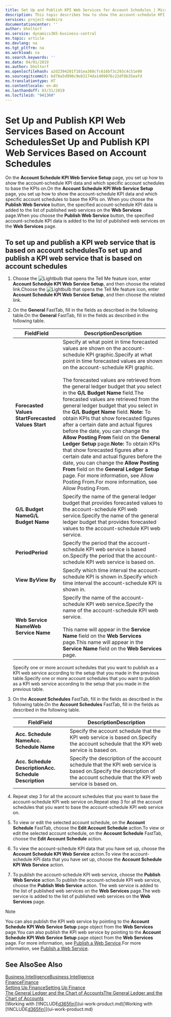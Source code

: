 ```yaml
---
title: Set Up and Publish KPI Web Services for Account Schedules | Microsoft Docs
description: This topic describes how to show the account-schedule KPI data based on specific account schedules.
services: project-madeira
documentationcenter: ''
author: bholtorf
ms.service: dynamics365-business-central
ms.topic: article
ms.devlang: na
ms.tgt_pltfrm: na
ms.workload: na
ms.search.keywords: ''
ms.date: 04/01/2019
ms.author: bholtorf
ms.openlocfilehash: a2d2394201f101ea368cfc616bf3c293c4c51e98
ms.sourcegitcommit: bd78a5d990c9e83174da1409076c22df8b35eafd
ms.translationtype: HT
ms.contentlocale: en-AU
ms.lasthandoff: 03/31/2019
ms.locfileid: "941360"
---
```

# <a name="set-up-and-publish-kpi-web-services-based-on-account-schedules"></a><span data-ttu-id="1542d-103">Set Up and Publish KPI Web Services Based on Account Schedules</span><span class="sxs-lookup"><span data-stu-id="1542d-103">Set Up and Publish KPI Web Services Based on Account Schedules</span></span>
<span data-ttu-id="1542d-104">On the **Account Schedule KPI Web Service Setup** page, you set up how to show the account-schedule KPI data and which specific account schedules to base the KPIs on.</span><span class="sxs-lookup"><span data-stu-id="1542d-104">On the **Account Schedule KPI Web Service Setup** page, you set up how to show the account-schedule KPI data and which specific account schedules to base the KPIs on.</span></span> <span data-ttu-id="1542d-105">When you choose the **Publish Web Service** button, the specified account-schedule KPI data is added to the list of published web services on the **Web Services** page.</span><span class="sxs-lookup"><span data-stu-id="1542d-105">When you choose the **Publish Web Service** button, the specified account-schedule KPI data is added to the list of published web services on the **Web Services** page.</span></span>  

## <a name="to-set-up-and-publish-a-kpi-web-service-that-is-based-on-account-schedules"></a><span data-ttu-id="1542d-106">To set up and publish a KPI web service that is based on account schedules</span><span class="sxs-lookup"><span data-stu-id="1542d-106">To set up and publish a KPI web service that is based on account schedules</span></span>  
1.  <span data-ttu-id="1542d-107">Choose the ![Lightbulb that opens the Tell Me feature](media/ui-search/search_small.png "Tell me what you want to do") icon, enter **Account Schedule KPI Web Service Setup**, and then choose the related link.</span><span class="sxs-lookup"><span data-stu-id="1542d-107">Choose the ![Lightbulb that opens the Tell Me feature](media/ui-search/search_small.png "Tell me what you want to do") icon, enter **Account Schedule KPI Web Service Setup**, and then choose the related link.</span></span>  
2.  <span data-ttu-id="1542d-108">On the **General** FastTab, fill in the fields as described in the following table.</span><span class="sxs-lookup"><span data-stu-id="1542d-108">On the **General** FastTab, fill in the fields as described in the following table.</span></span>  

    |<span data-ttu-id="1542d-109">Field</span><span class="sxs-lookup"><span data-stu-id="1542d-109">Field</span></span>|<span data-ttu-id="1542d-110">Description</span><span class="sxs-lookup"><span data-stu-id="1542d-110">Description</span></span>|  
    |---------------------------------|---------------------------------------|  
    |<span data-ttu-id="1542d-111">**Forecasted Values Start**</span><span class="sxs-lookup"><span data-stu-id="1542d-111">**Forecasted Values Start**</span></span>|<span data-ttu-id="1542d-112">Specify at what point in time forecasted values are shown on the account-schedule KPI graphic.</span><span class="sxs-lookup"><span data-stu-id="1542d-112">Specify at what point in time forecasted values are shown on the account-schedule KPI graphic.</span></span><br /><br /> <span data-ttu-id="1542d-113">The forecasted values are retrieved from the general ledger budget that you select in the **G/L Budget Name** field.</span><span class="sxs-lookup"><span data-stu-id="1542d-113">The forecasted values are retrieved from the general ledger budget that you select in the **G/L Budget Name** field.</span></span> <span data-ttu-id="1542d-114">**Note:**  To obtain KPIs that show forecasted figures after a certain date and actual figures before the date, you can change the **Allow Posting From** field on the **General Ledger Setup** page.</span><span class="sxs-lookup"><span data-stu-id="1542d-114">**Note:**  To obtain KPIs that show forecasted figures after a certain date and actual figures before the date, you can change the **Allow Posting From** field on the **General Ledger Setup** page.</span></span> <span data-ttu-id="1542d-115">For more information, see Allow Posting From.</span><span class="sxs-lookup"><span data-stu-id="1542d-115">For more information, see Allow Posting From.</span></span>|  
    |<span data-ttu-id="1542d-116">**G/L Budget Name**</span><span class="sxs-lookup"><span data-stu-id="1542d-116">**G/L Budget Name**</span></span>|<span data-ttu-id="1542d-117">Specify the name of the general ledger budget that provides forecasted values to the account-schedule KPI web service.</span><span class="sxs-lookup"><span data-stu-id="1542d-117">Specify the name of the general ledger budget that provides forecasted values to the account-schedule KPI web service.</span></span>|  
    |<span data-ttu-id="1542d-118">**Period**</span><span class="sxs-lookup"><span data-stu-id="1542d-118">**Period**</span></span>|<span data-ttu-id="1542d-119">Specify the period that the account-schedule KPI web service is based on.</span><span class="sxs-lookup"><span data-stu-id="1542d-119">Specify the period that the account-schedule KPI web service is based on.</span></span>|  
    |<span data-ttu-id="1542d-120">**View By**</span><span class="sxs-lookup"><span data-stu-id="1542d-120">**View By**</span></span>|<span data-ttu-id="1542d-121">Specify which time interval the account-schedule KPI is shown in.</span><span class="sxs-lookup"><span data-stu-id="1542d-121">Specify which time interval the account-schedule KPI is shown in.</span></span>|  
    |<span data-ttu-id="1542d-122">**Web Service Name**</span><span class="sxs-lookup"><span data-stu-id="1542d-122">**Web Service Name**</span></span>|<span data-ttu-id="1542d-123">Specify the name of the account-schedule KPI web service.</span><span class="sxs-lookup"><span data-stu-id="1542d-123">Specify the name of the account-schedule KPI web service.</span></span><br /><br /> <span data-ttu-id="1542d-124">This name will appear in the **Service Name** field on the **Web Services** page.</span><span class="sxs-lookup"><span data-stu-id="1542d-124">This name will appear in the **Service Name** field on the **Web Services** page.</span></span>|  

    <span data-ttu-id="1542d-125">Specify one or more account schedules that you want to publish as a KPI web service according to the setup that you made in the previous table.</span><span class="sxs-lookup"><span data-stu-id="1542d-125">Specify one or more account schedules that you want to publish as a KPI web service according to the setup that you made in the previous table.</span></span>  

3.  <span data-ttu-id="1542d-126">On the **Account Schedules** FastTab, fill in the fields as described in the following table.</span><span class="sxs-lookup"><span data-stu-id="1542d-126">On the **Account Schedules** FastTab, fill in the fields as described in the following table.</span></span>  

    |<span data-ttu-id="1542d-127">Field</span><span class="sxs-lookup"><span data-stu-id="1542d-127">Field</span></span>|<span data-ttu-id="1542d-128">Description</span><span class="sxs-lookup"><span data-stu-id="1542d-128">Description</span></span>|  
    |---------------------------------|---------------------------------------|  
    |<span data-ttu-id="1542d-129">**Acc. Schedule Name**</span><span class="sxs-lookup"><span data-stu-id="1542d-129">**Acc. Schedule Name**</span></span>|<span data-ttu-id="1542d-130">Specify the account schedule that the KPI web service is based on.</span><span class="sxs-lookup"><span data-stu-id="1542d-130">Specify the account schedule that the KPI web service is based on.</span></span>|  
    |<span data-ttu-id="1542d-131">**Acc. Schedule Description**</span><span class="sxs-lookup"><span data-stu-id="1542d-131">**Acc. Schedule Description**</span></span>|<span data-ttu-id="1542d-132">Specify the description of the account schedule that the KPI web service is based on.</span><span class="sxs-lookup"><span data-stu-id="1542d-132">Specify the description of the account schedule that the KPI web service is based on.</span></span>|  

4.  <span data-ttu-id="1542d-133">Repeat step 3 for all the account schedules that you want to base the account-schedule KPI web service on.</span><span class="sxs-lookup"><span data-stu-id="1542d-133">Repeat step 3 for all the account schedules that you want to base the account-schedule KPI web service on.</span></span>  
5.  <span data-ttu-id="1542d-134">To view or edit the selected account schedule, on the **Account Schedule** FastTab, choose the **Edit Account Schedule** action.</span><span class="sxs-lookup"><span data-stu-id="1542d-134">To view or edit the selected account schedule, on the **Account Schedule** FastTab, choose the **Edit Account Schedule** action.</span></span>  
6.  <span data-ttu-id="1542d-135">To view the account-schedule KPI data that you have set up, choose the **Account Schedule KPI Web Service** action.</span><span class="sxs-lookup"><span data-stu-id="1542d-135">To view the account-schedule KPI data that you have set up, choose the **Account Schedule KPI Web Service** action.</span></span>  
7.  <span data-ttu-id="1542d-136">To publish the account-schedule KPI web service, choose the **Publish Web Service** action.</span><span class="sxs-lookup"><span data-stu-id="1542d-136">To publish the account-schedule KPI web service, choose the **Publish Web Service** action.</span></span> <span data-ttu-id="1542d-137">The web service is added to the list of published web services on the **Web Services** page.</span><span class="sxs-lookup"><span data-stu-id="1542d-137">The web service is added to the list of published web services on the **Web Services** page.</span></span>  

> [!NOTE]  
>  <span data-ttu-id="1542d-138">You can also publish the KPI web service by pointing to the **Account Schedule KPI Web Service Setup** page object from the **Web Services** page.</span><span class="sxs-lookup"><span data-stu-id="1542d-138">You can also publish the KPI web service by pointing to the **Account Schedule KPI Web Service Setup** page object from the **Web Services** page.</span></span> <span data-ttu-id="1542d-139">For more information, see [Publish a Web Service](across-how-publish-web-service.md).</span><span class="sxs-lookup"><span data-stu-id="1542d-139">For more information, see [Publish a Web Service](across-how-publish-web-service.md).</span></span>  

## <a name="see-also"></a><span data-ttu-id="1542d-140">See Also</span><span class="sxs-lookup"><span data-stu-id="1542d-140">See Also</span></span>  
[<span data-ttu-id="1542d-141">Business Intelligence</span><span class="sxs-lookup"><span data-stu-id="1542d-141">Business Intelligence</span></span>](bi.md)  
[<span data-ttu-id="1542d-142">Finance</span><span class="sxs-lookup"><span data-stu-id="1542d-142">Finance</span></span>](finance.md)  
[<span data-ttu-id="1542d-143">Setting Up Finance</span><span class="sxs-lookup"><span data-stu-id="1542d-143">Setting Up Finance</span></span>](finance-setup-finance.md)  
[<span data-ttu-id="1542d-144">The General Ledger and the Chart of Accounts</span><span class="sxs-lookup"><span data-stu-id="1542d-144">The General Ledger and the Chart of Accounts</span></span>](finance-general-ledger.md)  
<span data-ttu-id="1542d-145">[Working with [!INCLUDE[d365fin](includes/d365fin_md.md)]](ui-work-product.md)</span><span class="sxs-lookup"><span data-stu-id="1542d-145">[Working with [!INCLUDE[d365fin](includes/d365fin_md.md)]](ui-work-product.md)</span></span>
